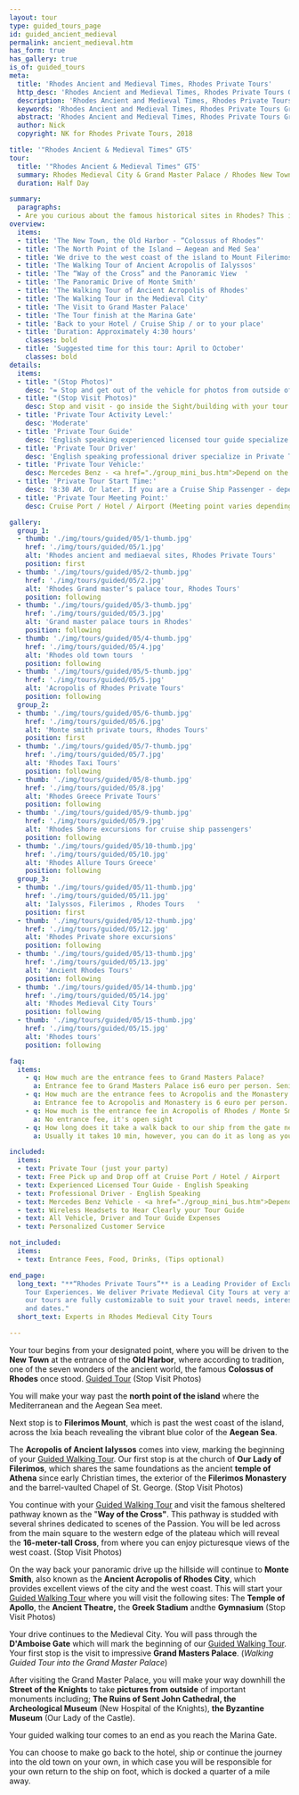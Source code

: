 ```yaml
---
layout: tour
type: guided_tours_page
id: guided_ancient_medieval
permalink: ancient_medieval.htm
has_form: true
has_gallery: true
is_of: guided_tours
meta:
  title: 'Rhodes Ancient and Medieval Times, Rhodes Private Tours'
  http_desc: 'Rhodes Ancient and Medieval Times, Rhodes Private Tours Greece'
  description: 'Rhodes Ancient and Medieval Times, Rhodes Private Tours Greece'
  keywords: 'Rhodes Ancient and Medieval Times, Rhodes Private Tours Greece'
  abstract: 'Rhodes Ancient and Medieval Times, Rhodes Private Tours Greece'
  author: Nick
  copyright: NK for Rhodes Private Tours, 2018

title: '"Rhodes Ancient & Medieval Times" GT5'
tour:
  title: '"Rhodes Ancient & Medieval Times" GT5'
  summary: Rhodes Medieval City & Grand Master Palace / Rhodes New Town / Acropolis of Rhodes / Acropolis of Ancient Ialyssos
  duration: Half Day

summary:
  paragraphs:
  - Are you curious about the famous historical sites in Rhodes? This island since the antiquity was a crossroad served as the melting pot for eastern and western cultures, and as a result stores a vault full of historical knowledge. You’ll be guided by expert tour guides who will share local insights, facts, and historical data that ultimately defined the island for what it is today.
overview:
  items:
  - title: 'The New Town, the Old Harbor - “Colossus of Rhodes”'
  - title: 'The North Point of the Island – Aegean and Med Sea'
  - title: 'We drive to the west coast of the island to Mount Filerimos '
  - title: 'The Walking Tour of Ancient Acropolis of Ialyssos'
  - title: 'The “Way of the Cross” and the Panoramic View  '
  - title: 'The Panoramic Drive of Monte Smith'
  - title: 'The Walking Tour of Ancient Acropolis of Rhodes'
  - title: 'The Walking Tour in the Medieval City'
  - title: 'The Visit to Grand Master Palace'
  - title: 'The Tour finish at the Marina Gate'
  - title: 'Back to your Hotel / Cruise Ship / or to your place'
  - title: 'Duration: Approximately 4:30 hours'
    classes: bold
  - title: 'Suggested time for this tour: April to October'
    classes: bold
details:
  items:
  - title: "(Stop Photos)"
    desc: "= Stop and get out of the vehicle for photos from outside of the Sight/Building <u>Guided Tour</u> (stay close to vehicle)"
  - title: "(Stop Visit Photos)"
    desc: Stop and visit - go inside the Sight/building with your tour guide for photos and <u>Guided Walking Tour</u>
  - title: 'Private Tour Activity Level:'
    desc: 'Moderate'
  - title: 'Private Tour Guide'
    desc: 'English speaking experienced licensed tour guide specialize in Private Tours'
  - title: 'Private Tour Driver'
    desc: 'English speaking professional driver specialize in Private Tours'
  - title: 'Private Tour Vehicle:'
    desc: Mercedes Benz - <a href="./group_mini_bus.htm">Depend on the size of your group</a>
  - title: 'Private Tour Start Time:'
    desc: '8:30 AM. Or later. If you are a Cruise Ship Passenger - depend on your cruise ship dock time.'
  - title: 'Private Tour Meeting Point:'
    desc: Cruise Port / Hotel / Airport (Meeting point varies depending on option booked)

gallery:
  group_1:
  - thumb: './img/tours/guided/05/1-thumb.jpg'
    href: './img/tours/guided/05/1.jpg'
    alt: 'Rhodes ancient and mediaeval sites, Rhodes Private Tours'
    position: first
  - thumb: './img/tours/guided/05/2-thumb.jpg'
    href: './img/tours/guided/05/2.jpg'
    alt: 'Rhodes Grand master’s palace tour, Rhodes Tours'
    position: following
  - thumb: './img/tours/guided/05/3-thumb.jpg'
    href: './img/tours/guided/05/3.jpg'
    alt: 'Grand master palace tours in Rhodes'
    position: following
  - thumb: './img/tours/guided/05/4-thumb.jpg'
    href: './img/tours/guided/05/4.jpg'
    alt: 'Rhodes old town tours  '
    position: following
  - thumb: './img/tours/guided/05/5-thumb.jpg'
    href: './img/tours/guided/05/5.jpg'
    alt: 'Acropolis of Rhodes Private Tours'
    position: following
  group_2:
  - thumb: './img/tours/guided/05/6-thumb.jpg'
    href: './img/tours/guided/05/6.jpg'
    alt: 'Monte smith private tours, Rhodes Tours'
    position: first
  - thumb: './img/tours/guided/05/7-thumb.jpg'
    href: './img/tours/guided/05/7.jpg'
    alt: 'Rhodes Taxi Tours'
    position: following
  - thumb: './img/tours/guided/05/8-thumb.jpg'
    href: './img/tours/guided/05/8.jpg'
    alt: 'Rhodes Greece Private Tours'
    position: following
  - thumb: './img/tours/guided/05/9-thumb.jpg'
    href: './img/tours/guided/05/9.jpg'
    alt: 'Rhodes Shore excursions for cruise ship passengers'
    position: following
  - thumb: './img/tours/guided/05/10-thumb.jpg'
    href: './img/tours/guided/05/10.jpg'
    alt: 'Rhodes Allure Tours Greece'
    position: following
  group_3:
  - thumb: './img/tours/guided/05/11-thumb.jpg'
    href: './img/tours/guided/05/11.jpg'
    alt: 'Ialyssos, Filerimos , Rhodes Tours   '
    position: first
  - thumb: './img/tours/guided/05/12-thumb.jpg'
    href: './img/tours/guided/05/12.jpg'
    alt: 'Rhodes Private shore excursions'
    position: following
  - thumb: './img/tours/guided/05/13-thumb.jpg'
    href: './img/tours/guided/05/13.jpg'
    alt: 'Ancient Rhodes Tours'
    position: following
  - thumb: './img/tours/guided/05/14-thumb.jpg'
    href: './img/tours/guided/05/14.jpg'
    alt: 'Rhodes Medieval City Tours'
    position: following
  - thumb: './img/tours/guided/05/15-thumb.jpg'
    href: './img/tours/guided/05/15.jpg'
    alt: 'Rhodes tours'
    position: following

faq:
  items:
    - q: How much are the entrance fees to Grand Masters Palace?
      a: Entrance fee to Grand Masters Palace is6 euro per person. Seniors (with Id or Passport) 3 Euros / person. Children under 18 years old free.
    - q: How much are the entrance fees to Acropolis and the Monastery of Filerimos?
      a: Entrance fee to Acropolis and Monastery is 6 euro per person. Seniors (with Id or Passport) 3 Euros / person. Children under 18 years old free.
    - q: How much is the entrance fee in Acropolis of Rhodes / Monte Smith?
      a: No entrance fee, it's open sight
    - q: How long does it take a walk back to our ship from the gate near the Palace of Grand Master and the Archaeological Museum?
      a: Usually it takes 10 min, however, you can do it as long as you wish, enjoying a nice walk through the Old Town.

included:
  items:
  - text: Private Tour (just your party)
  - text: Free Pick up and Drop off at Cruise Port / Hotel / Airport
  - text: Experienced Licensed Tour Guide - English Speaking
  - text: Professional Driver - English Speaking
  - text: Mercedes Benz Vehicle - <a href="./group_mini_bus.htm">Depend on the size of your group</a>
  - text: Wireless Headsets to Hear Clearly your Tour Guide
  - text: All Vehicle, Driver and Tour Guide Expenses 
  - text: Personalized Customer Service 

not_included:
  items:
  - text: Entrance Fees, Food, Drinks, (Tips optional)

end_page:
  long_text: "**“Rhodes Private Tours”** is a Leading Provider of Exclusive and Personalized
    Tour Experiences. We deliver Private Medieval City Tours at very affordable rates. All
    our tours are fully customizable to suit your travel needs, interests, schedules,
    and dates."
  short_text: Experts in Rhodes Medieval City Tours

---
```

Your tour begins from your designated point, where you will be driven to the **New Town** at the entrance of the **Old Harbor**, where according to tradition, one of the seven wonders of the ancient world, the famous **Colossus of Rhodes** once stood. <u>Guided Tour</u> (Stop Visit Photos)

You will make your way past the **north point of the island** where the Mediterranean and the Aegean Sea meet.

Next stop is to **Filerimos Mount**, which is past the west coast of the island, across the Ixia beach revealing the vibrant blue color of the **Aegean Sea**.

The **Acropolis of Ancient Ialyssos** comes into view, marking the beginning of your <u>Guided Walking Tour</u>. Our first stop is at the church of **Our Lady of Filerimos**, which shares the same foundations as the ancient **temple of Athena** since early Christian times, the exterior of the **Filerimos Monastery** and the barrel-vaulted Chapel of St. George. (Stop Visit Photos)

You continue with your <u>Guided Walking Tour</u> and visit the famous sheltered pathway known as the "**Way of the Cross"**. This pathway is studded with several shrines dedicated to scenes of the Passion. You will be led across from the main square to the western edge of the plateau which will reveal the **16-meter-tall Cross**, from where you can enjoy picturesque views of the west coast. (Stop Visit Photos)

On the way back your panoramic drive up the hillside will continue to **Monte Smith**, also known as the **Ancient Acropolis of Rhodes City**, which provides excellent views of the city and the west coast. This will start your <u>Guided Walking Tour</u> where you will visit the following sites: The **Temple of Apollo**, the **Ancient Theatre,** the **Greek Stadium** andthe **Gymnasium** (Stop Visit Photos)

Your drive continues to the Medieval City. You will pass through the **D'Amboise Gate** which will mark the beginning of our <u>Guided Walking Tour</u>. Your first stop is the visit to impressive **Grand Masters Palace**. (*Walking Guided Tour into the Grand Master Palace*)

After visiting the Grand Master Palace, you will make your way downhill the **Street of the Knights** to take **pictures from outside** of important monuments including; **The Ruins of Sent John Cathedral, the Archeological Museum** (New Hospital of the Knights), **the Byzantine Museum** (Our Lady of the Castle).

Your guided walking tour comes to an end as you reach the Marina Gate.

You can choose to make go back to the hotel, ship or continue the journey into the old town on your own, in which case you will be responsible for your own return to the ship on foot, which is docked a quarter of a mile away.